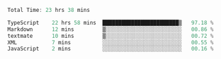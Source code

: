 <!--START_SECTION:waka-->

```typescript
Total Time: 23 hrs 38 mins

TypeScript    22 hrs 58 mins  ████████████████████████▒   97.18 %
Markdown      12 mins         ▒░░░░░░░░░░░░░░░░░░░░░░░░   00.86 %
textmate      10 mins         ▒░░░░░░░░░░░░░░░░░░░░░░░░   00.72 %
XML           7 mins          ░░░░░░░░░░░░░░░░░░░░░░░░░   00.55 %
JavaScript    2 mins          ░░░░░░░░░░░░░░░░░░░░░░░░░   00.16 %
```

<!--END_SECTION:waka-->
